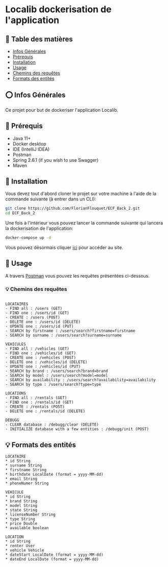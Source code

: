 # Localib dockerisation de l'application

## 🐧 Table des matières
* [Infos Générales](#infos-générales)
* [Prérequis](#prérequis)
* [Installation](#installation)
* [Usage](#usage)
* [Chemins des requêtes](#chemins-des-requêtes)
* [Formats des entités](#formats-des-entités)

## ⭕ Infos Générales
Ce projet pour but de dockeriser l'application Localib.

## 🚩 Prérequis
- Java 11+
- Docker desktop
- IDE (IntelliJ IDEA)
- Postman
- Spring 2.6.1 (if you wish to use Swagger)
- Maven

## 🔨 Installation

Vous devez tout d'abord cloner le projet sur votre machine à l'aide de la commande suivante (à entrer dans un CLI):
```bash
git clone https://github.com/FlorianFlouquet/ECF_Back_2.git
cd ECF_Back_2
```

Une fois à l'intérieur vous pouvez lancer la commande suivante qui lancera la dockerisation de l'application:
```bash
docker-compose up -d
```

Vous pouvez désormais cliquer [ici](http://localhost:3000) pour accéder au site.

## 🚀 Usage

A travers [Postman](https://www.postman.com/) vous pouvez les requêtes présentées ci-dessous.

### 💡 Chemins des requêtes

```

LOCATAIRES
- FIND all : /users (GET)
- FIND one : /users/id (GET)
- CREATE : /users (POST)
- DELETE one : /users/id (DELETE)
- UPDATE one : /users/id (PUT)
- SEARCH by firstname : /users/search?firstname=firstname
- SEARCH by surname : /users/search?surname=surname

VEHICULES
- FIND all : /vehicles (GET)
- FIND one : /vehicles/id (GET)
- CREATE one : /vehicles (POST)
- DELETE one : /vehicles/id (DELETE)
- UPDATE one : /vehicles/id (PUT)
- SEARCH by brand : /users/search?brand=brand
- SEARCH by model : /users/search?model=model
- SEARCH by availability : /users/search?availability=availability
- SEARCH by type : /users/search?type=type

LOCATIONS
- FIND all : /rentals (GET)
- FIND one : /rentals/id (GET)
- CREATE : /rentals (POST)
- DELETE one : /rentals/id (DELETE)

DEBUGG
- CLEAR database : /debugg/clear (DELETE)
- INITIALIZE database with a few entities : /debugg/init (POST)
```

## 💡 Formats des entités
```
LOCATAIRE
* id String
* surname String
* firstname String
* birthdate LocalDate (format = yyyy-MM-dd)
* email String
* phoneNumer String

VEHICULE
* id String
* brand String
* model String
* state String
* licenseNumber String
* type String
* price Double
* available boolean

LOCATION
* id String
* renter User
* vehicle Vehicle
* dateStart LocalDate (format = yyyy-MM-dd)
* dateEnd LocalDate (format = yyyy-MM-dd)
```

